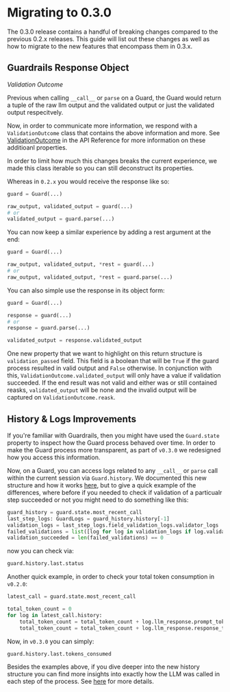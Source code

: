 # Migrating to 0.3.0

The 0.3.0 release contains a handful of breaking changes compared to the previous 0.2.x releases.  This guide will list out these changes as well as how to migrate to the new features that encompass them in 0.3.x.

## Guardrails Response Object
_Validation Outcome_

Previous when calling `__call__` or `parse` on a Guard, the Guard would return a tuple of the raw llm output and the validated output or just the validated output respecitvely.

Now, in order to communicate more information, we respond with a `ValidationOutcome` class that contains the above information and more. See [ValidationOutcome](/docs/api_reference/validation_outcome/#ValidationOutcome) in the API Reference for more information on these additioanl properties.

In order to limit how much this changes breaks the current experience, we made this class iterable so you can still deconstruct its properties.

Whereas in `0.2.x` you would receive the response like so:
```py
guard = Guard(...)

raw_output, validated_output = guard(...)
# or
validated_output = guard.parse(...)
```

You can now keep a similar experience by adding a rest argument at the end:
```py
guard = Guard(...)

raw_output, validated_output, *rest = guard(...)
# or
raw_output, validated_output, *rest = guard.parse(...)
```

You can also simple use the response in its object form:
```py
guard = Guard(...)

response = guard(...)
# or
response = guard.parse(...)

validated_output = response.validated_output
```

One new property that we want to highlight on this return structure is `validation_passed` field.  This field is a boolean that will be `True` if the guard process resulted in valid output and `False` otherwise.  In conjunction with this, `ValidationOutcome.validated_output` will only have a value if validation succeeded.  If the end result was not valid and either was or still contained reasks, `validated_output` will be none and the invalid output will be captured on `ValidationOutcome.reask`.

## History & Logs Improvements
If you're familiar with Guardrails, then you might have used the `Guard.state` property to inspect how the Guard process behaved over time.  In order to make the Guard process more transparent, as part of `v0.3.0` we redesigned how you access this information.  

Now, on a Guard, you can access logs related to any `__call__` or `parse` call within the current session via `Guard.history`.  We documented this new structure and how it works [here](/docs/concepts/logs), but to give a quick example of the differences, where before if you needed to check if validation of a particualr step succeeded or not you might need to do something like this:
```py
guard_history = guard.state.most_recent_call
last_step_logs: GuardLogs = guard_history.history[-1]
validation_logs = last_step_logs.field_validation_logs.validator_logs
failed_validations = list([log for log in validation_logs if log.validation_result.outcome == 'fail'])
validation_succeeded = len(failed_validations) == 0
```

now you can check via:
```py
guard.history.last.status
```

Another quick example, in order to check your total token consumption in `v0.2.0`:
```py
latest_call = guard.state.most_recent_call

total_token_count = 0
for log in latest_call.history:
    total_token_count = total_token_count + log.llm_response.prompt_token_count
    total_token_count = total_token_count + log.llm_response.response_token_count
```

Now, in `v0.3.0` you can simply:
```py
guard.history.last.tokens_consumed
```

Besides the examples above, if you dive deeper into the new history structure you can find more insights into exactly how the LLM was called in each step of the process.  See [here](/docs/concepts/logs) for more details.